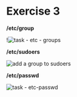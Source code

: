 # Exercise 3

**/etc/group**  

!![task - etc - groups](https://user-images.githubusercontent.com/67663655/188666224-31223d26-f918-41df-9fd5-eb3bb5a3ec5f.png) 


**/etc/sudoers**   

![add a group to sudoers](https://user-images.githubusercontent.com/67663655/188656555-abe8b1f2-8db6-4a6e-8d41-d16d1805ca93.png)

  
**/etc/passwd**   

![task - etc-passwd](https://user-images.githubusercontent.com/67663655/188666199-03a965c3-a27f-4fa4-b92f-21a739b25045.png)
